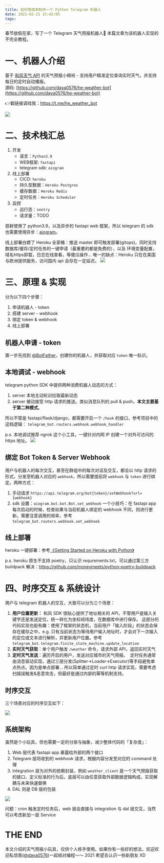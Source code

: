 ```yaml
---
title: 如何零成本制作一个 Python Telegram 机器人
date: 2021-02-21 15:42:05
tags:
---
```


春节放假在家，写了一个 Telegram 天气预报机器人🤖️ 本篇文章为该机器人实现的不完全教程。

<!--more-->

# 一、机器人介绍

基于 [和风天气 API](https://dev.qweather.com) 的天气预报小棉袄 - 支持用户精准定位查询实时天气，并支持每日的定时自动播报。    
源码: [https://github.com/daya0576/he-weather-bot](https://github.com/daya0576/he-weather-bot)

👉戳链接调戏我：https://t.me/he_weather_bot  

![](https://raw.githubusercontent.com/daya0576/he_weather_bot/master/img/2021-02-21%2015-49-06.gifcask.2021-02-21%2017_20_45.gif)

# 二、技术栈汇总

1. 开发
    - 语言：`Python3.9`
    - WEB框架: `fastapi`
    - telegram sdk: `aiogram`
2. 线上部署
    - CICD: `heroku`
    - 持久型数据：`Heroku Postgres`
    - 缓存数据：`Heroku Redis`
    - 定时任务：`Heroku Scheduler`
3. 监控
    - 运行态：`sentry`
    - 请求量：TODO

尝鲜使用了 python3.9，以及异步的 fastapi web 框架，所以 telegram 的 sdk 也需要使用异步：[aiogram](https://github.com/aiogram/aiogram)。

线上部署白嫖了 Heroku 全家桶：推送 master 即可触发部署(gitops)。同时支持数据库/缓存/定时任务的一键申请（最重要的都是免费的），以及 环境变量配置，域名https卸载，日志在线查看，等傻瓜操作... 唯一的缺点：Heroku 只在在美国与欧洲提供服务，访问国内 api 会存在一定延迟。
![](/images/blog/200104_japan_travel/16138585335863.jpg)


# 三、原理 & 实现

分为以下四个步骤：

1. 申请机器人 - token
2. 搭建 server - webhook
3. 绑定 token & webhook
4. 线上部署

## 机器人申请 - token

第一步先找到 [@BotFather](https://t.me/BotFather)，创建你的机器人，并获取对应 `token` 唯一标识。

## 本地调试 - webhook
telegram python SDK 中提供两种消费机器人动态的方式：
1. server 本地主动轮训拉取最新动态 
2. server 被动接受 http 请求的推送。类似消息队列的 pull & push，**本文主要基于第二种模式**。

所以不管是 fastapi/flask/django，都需要开启一个 `/hook` 的接口，参考项目中的这档逻辑： `telegram_bot.routers.webhook.webhook_handler`

p.s. 本地调试推荐 ngrok 这个小工具，一键针对内网 IP 创建一个对外可访问的 https 地址。
![](/images/blog/200104_japan_travel/16138553359280.jpg)

## 绑定 Bot Token & Server Webhook

用户与机器人的每次交互，甚至在群组中的每次对话及交互，都会以 http 请求的形式，分发至机器人对应的 `webhook`，所以需要提前将 `webhook` 与 `token` 进行绑定。两种方式：

1. 手动请求 `https://api.telegram.org/bot{token}/setWebhook?url={webhook}`
2. sdk 设置：`aiogram.bot.bot.Bot.set_webhook` 一个小技巧：在 fastapi app 每次启动的时候，检查如果与当前机器人绑定的 webhook 不同，则进行更新。需要注意调用的频率，参考 `telegram_bot.routers.webhook.set_webhook`

## 线上部署 

heroku 一键部署：参考[《Getting Started on Heroku with Python》](https://devcenter.heroku.com/articles/getting-started-with-python)

p.s. heroku 原生不支持 poetry，只认识 requrements.txt，可以通过第三方 buildpack 解决：https://github.com/moneymeets/python-poetry-buildpack


# 四、时序交互 & 系统设计

用户与 telegram 机器人的交互，大致可以分为三个场景：

1. **用户位置更新：** 和风 SDK 很贴心提供了地址相关的 API，不管用户是输入关键字还是发送定位，统一转化为坐标经纬度，在数据库中进行保存。 这部分的代码实现也挺有趣：使用了框架的状态机，当前用户「输入阶段」的状态会保存在缓存之中，e.g. 只有当前状态为等待用户输入地址时，才会对下一次输入的定位或文本进行解析，并更新用户位置。参考 `telegram_bot.telegram.finite_state_machine.update_location`
2. **实时天气获取**：单个用户触发 `/weather` 命令，请求外部 API，返回实时天气
3. **定时天气发送**：遍历开启的用户，发送对应城市的天气预报。     定时任务通常由消息驱动实现，通过三层分发(Splitter->Loader->Executor)等手段避免单点热点。因为是单点部署... 所以简单通过定时 curl http 请求实现，需要考虑扫描误触发&恶意攻击，但最好是通过内部的幂等机制支持。

## 时序交互
三个场景对应的时序交互如下：

![](/images/blog/200104_japan_travel/16138563037292.jpg)

## 系统架构

虽然是个小玩具，但也需要一定的分层与抽象，减少整体代码的「复杂度」：

1. Web 层代表 fastapi app 暴露给外部的两个接口
2. Telegram 层将收到的 webhook 请求，根据内容分发至对应的 command 处理
3. Integration 层为对外的依赖封装，例如 `weather_client` 是一个天气预报获取的接口，定义标准的行为后，底层可以由任意获取外部数据逻辑构成，实现解耦与未来快速替换
4. DAL 则是 DB 层的包装

![](/images/blog/200104_japan_travel/16138614119002.jpg)

问题：cron 触发定时任务后，web 层会直接与 integration 与 dal 层交互，当然可以考虑新加一层 Service 


# THE END

本文介绍的天气预报小玩具，仅供个人练手使用。如果你有一些好的想法，欢迎欢迎私信我([@daya0576](https://t.me/daya0576))一起结对编程～～ 2021 希望去认识一些新朋友 XD



